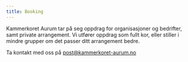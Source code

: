 ```yaml
---
title: Booking
---
```


Kammerkoret Aurum tar på seg oppdrag for organisasjoner og bedrifter, samt private arrangement. Vi utfører oppdrag som fullt kor, eller stiller i mindre grupper om det passer ditt arrangement bedre.

Ta kontakt med oss på
    [post@kammerkoret-aurum.no](mailto:post@kammerkoret-aurum.no)



